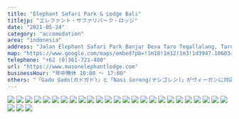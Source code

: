 ```yaml
---
title: "Elephant Safari Park & Lodge Bali"
titlejp: "エレファント・サファリパーク・ロッジ"
date: "2021-05-24"
category: "accomodation"
area: "indonesia"
address: "Jalan Elephant Safari Park Banjar Desa Taro Tegallalang, Taro, Kec. Tegallalang, Kabupaten Gianyar, Bali Indonesia"
map: "https://www.google.com/maps/embed?pb=!1m18!1m12!1m3!1d3947.106034875744!2d115.28177295034452!3d-8.391230993935226!2m3!1f0!2f0!3f0!3m2!1i1024!2i768!4f13.1!3m3!1m2!1s0x2dd218d1a0ba5a03%3A0x165ad32430c70f14!2sElephant%20Safari%20Park%20Lodge%20Bali!5e0!3m2!1sja!2sau!4v1669464217096!5m2!1sja!2sau"
telephone: "+62 (0)361-721-480"
url: "https://www.masonelephantlodge.com"
businessHour: "年中無休 10:00 〜 17:00"
others: "「Gado Gado(ガドガド)」と「Nasi Goreng(ナシゴレン)」がヴィーガンに対応可。注文時にヴィーガンに変更の旨伝えてください。"
---
```


![](../images/posts/7/1.webp)
![](../images/posts/7/2.webp)
![](../images/posts/7/3.webp)
![](../images/posts/7/4.webp)
![](../images/posts/7/5.webp)
![](../images/posts/7/6.webp)
![](../images/posts/7/7.webp)
![](../images/posts/7/8.webp)
![](../images/posts/7/9.webp)
![](../images/posts/7/10.webp)
![](../images/posts/7/11.webp)
![](../images/posts/7/12.webp)
![](../images/posts/7/13.webp)
![](../images/posts/7/14.webp)
![](../images/posts/7/15.webp)
![](../images/posts/7/16.webp)
![](../images/posts/7/17.webp)
![](../images/posts/7/18.webp)
![](../images/posts/7/19.webp)
![](../images/posts/7/20.webp)
![](../images/posts/7/21.webp)
![](../images/posts/7/22.webp)
![](../images/posts/7/23.webp)
![](../images/posts/7/24.webp)
![](../images/posts/7/25.webp)
![](../images/posts/7/26.webp)
![](../images/posts/7/27.webp)
![](../images/posts/7/28.webp)
